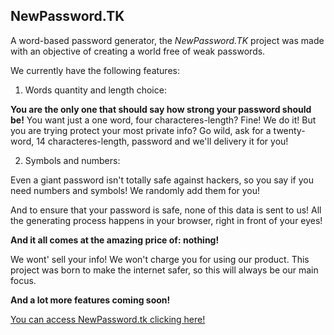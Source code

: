 ## NewPassword.TK

A word-based password generator, the *NewPassword.TK* project was made with an objective of creating a world free of weak passwords.

We currently have the following features:

1. Words quantity and length choice:

**You are the only one that should say how strong your password should be!** You want just a one word, four characteres-length? Fine! We do it!
But you are trying protect your most private info? Go wild, ask for a twenty-word, 14 characteres-length, password and we'll delivery it for you!

2. Symbols and numbers:

Even a giant password isn't totally safe against hackers, so you say if you need numbers and symbols! We randomly add them for you!

And to ensure that your password is safe, none of this data is sent to us! All the generating process happens in your browser, right in front of your eyes!

**And it all comes at the amazing price of: nothing!**

We wont' sell your info! We won't charge you for using our product. This project was born to make the internet safer, so this will always be our main focus.

**And a lot more features coming soon!**

[You can access NewPassword.tk clicking here!](http://newpassword.tk)